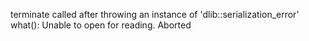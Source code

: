 


terminate called after throwing an instance of 'dlib::serialization_error'
  what():  Unable to open  for reading.
Aborted

